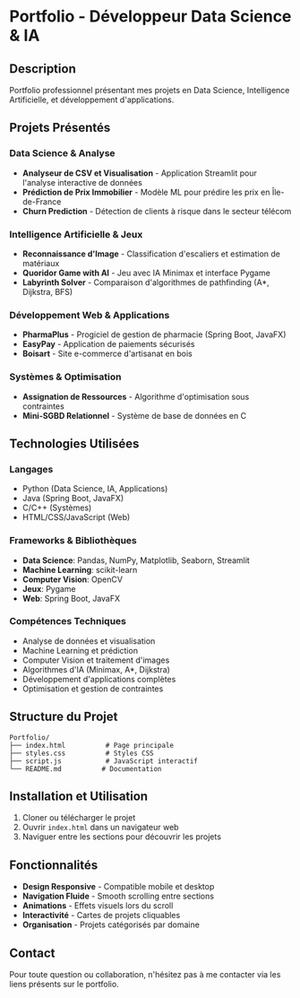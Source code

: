 # Portfolio - Développeur Data Science & IA

## Description
Portfolio professionnel présentant mes projets en Data Science, Intelligence Artificielle, et développement d'applications.

## Projets Présentés

### Data Science & Analyse
- **Analyseur de CSV et Visualisation** - Application Streamlit pour l'analyse interactive de données
- **Prédiction de Prix Immobilier** - Modèle ML pour prédire les prix en Île-de-France
- **Churn Prediction** - Détection de clients à risque dans le secteur télécom

### Intelligence Artificielle & Jeux
- **Reconnaissance d'Image** - Classification d'escaliers et estimation de matériaux
- **Quoridor Game with AI** - Jeu avec IA Minimax et interface Pygame
- **Labyrinth Solver** - Comparaison d'algorithmes de pathfinding (A*, Dijkstra, BFS)

### Développement Web & Applications
- **PharmaPlus** - Progiciel de gestion de pharmacie (Spring Boot, JavaFX)
- **EasyPay** - Application de paiements sécurisés
- **Boisart** - Site e-commerce d'artisanat en bois

### Systèmes & Optimisation
- **Assignation de Ressources** - Algorithme d'optimisation sous contraintes
- **Mini-SGBD Relationnel** - Système de base de données en C

## Technologies Utilisées

### Langages
- Python (Data Science, IA, Applications)
- Java (Spring Boot, JavaFX)
- C/C++ (Systèmes)
- HTML/CSS/JavaScript (Web)

### Frameworks & Bibliothèques
- **Data Science**: Pandas, NumPy, Matplotlib, Seaborn, Streamlit
- **Machine Learning**: scikit-learn
- **Computer Vision**: OpenCV
- **Jeux**: Pygame
- **Web**: Spring Boot, JavaFX

### Compétences Techniques
- Analyse de données et visualisation
- Machine Learning et prédiction
- Computer Vision et traitement d'images
- Algorithmes d'IA (Minimax, A*, Dijkstra)
- Développement d'applications complètes
- Optimisation et gestion de contraintes

## Structure du Projet
```
Portfolio/
├── index.html          # Page principale
├── styles.css          # Styles CSS
├── script.js           # JavaScript interactif
└── README.md          # Documentation
```

## Installation et Utilisation

1. Cloner ou télécharger le projet
2. Ouvrir `index.html` dans un navigateur web
3. Naviguer entre les sections pour découvrir les projets

## Fonctionnalités

- **Design Responsive** - Compatible mobile et desktop
- **Navigation Fluide** - Smooth scrolling entre sections
- **Animations** - Effets visuels lors du scroll
- **Interactivité** - Cartes de projets cliquables
- **Organisation** - Projets catégorisés par domaine

## Contact

Pour toute question ou collaboration, n'hésitez pas à me contacter via les liens présents sur le portfolio.
